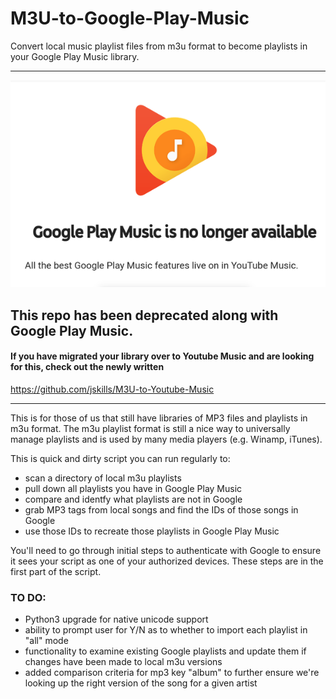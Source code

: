 # M3U-to-Google-Play-Music
Convert local music playlist files from m3u format to become playlists in your Google Play Music library.


----------------------------------------------------------------------------------------------------

![deprecation](gpm-to-ytm.PNG)

## This repo has been deprecated along with Google Play Music.
#### If you have migrated your library over to Youtube Music and are looking for this, check out the newly written 

https://github.com/jskills/M3U-to-Youtube-Music

----------------------------------------------------------------------------------------------------


This is for those of us that still have libraries of MP3 files and playlists in m3u format.  The m3u playlist format is still a nice way to universally manage playlists and is used by many media players (e.g. Winamp, iTunes).

This is quick and dirty script you can run regularly to:
  - scan a directory of local m3u playlists
  - pull down all playlists you have in Google Play Music
  - compare and identfy what playlists are not in Google
  - grab MP3 tags from local songs and find the IDs of those songs in Google
  - use those IDs to recreate those playlists in Google Play Music

You'll need to go through initial steps to authenticate with Google to ensure it sees your script as one of your authorized devices.  These steps are in the first part of the script.

### TO DO:
  - Python3 upgrade for native unicode support
  - ability to prompt user for Y/N as to whether to import each playlist in "all" mode
  - functionality to examine existing Google playlists and update them if changes have been made to local m3u versions
  - added comparison criteria for mp3 key "album" to further ensure we're looking up the right version of the song for a given artist
